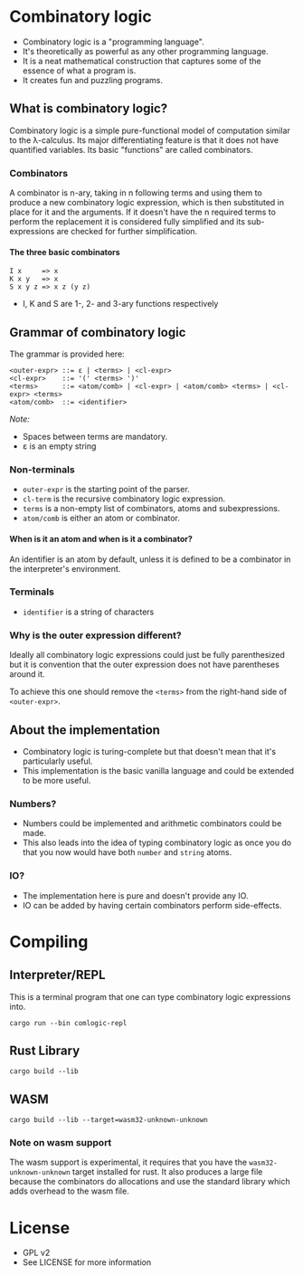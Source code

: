 # Combinatory logic
- Combinatory logic is a "programming language".
- It's theoretically as powerful as any other programming language.
- It is a neat mathematical construction that captures some of the essence of what a program is.
- It creates fun and puzzling programs.

## What is combinatory logic? 
Combinatory logic is a simple pure-functional model of computation similar to the λ-calculus. Its major differentiating feature is that it does not have quantified variables.
Its basic "functions" are called combinators.

### Combinators
A combinator is n-ary, taking in n following terms and using them to produce a new combinatory logic expression, which is then substituted in place for it and the arguments.
If it doesn't have the n required terms to perform the replacement it is considered fully simplified and its sub-expressions are checked for further simplification.

#### The three basic combinators
```
I x     => x
K x y   => x
S x y z => x z (y z)
```
- I, K and S are 1-, 2- and 3-ary functions respectively

## Grammar of combinatory logic
The grammar is provided here:
```
<outer-expr> ::= ε | <terms> | <cl-expr>
<cl-expr>    ::= '(' <terms> ')'
<terms>      ::= <atom/comb> | <cl-expr> | <atom/comb> <terms> | <cl-expr> <terms>
<atom/comb>  ::= <identifier>
```
*Note:*
- Spaces between terms are mandatory.
- ε is an empty string

### Non-terminals
- ``outer-expr`` is the starting point of the parser.
- ``cl-term`` is the recursive combinatory logic expression.
- ``terms`` is a non-empty list of combinators, atoms and subexpressions.
- ``atom/comb`` is either an atom or combinator.

#### When is it an atom and when is it a combinator?
An identifier is an atom by default, unless it is defined to be a combinator
in the interpreter's environment.

### Terminals
- `identifier` is a string of characters

### Why is the outer expression different?
Ideally all combinatory logic expressions could just be fully parenthesized but
it is convention that the outer expression does not have parentheses around it.

To achieve this one should remove the ``<terms>`` from the right-hand side of ``<outer-expr>``.

## About the implementation
- Combinatory logic is turing-complete but that doesn't mean that it's particularly useful.
- This implementation is the basic vanilla language and could be extended to be more useful.

### Numbers?
- Numbers could be implemented and arithmetic combinators could be made.
- This also leads into the idea of typing combinatory logic as once you do that you now would have both ``number`` and ``string`` atoms.

### IO?
- The implementation here is pure and doesn't provide any IO.
- IO can be added by having certain combinators perform side-effects.

# Compiling
## Interpreter/REPL
This is a terminal program that one can type combinatory logic expressions into.
```shell
cargo run --bin comlogic-repl
```
## Rust Library
```shell
cargo build --lib
```
## WASM
```shell
cargo build --lib --target=wasm32-unknown-unknown
```
### Note on wasm support
The wasm support is experimental, it requires that you have the ``wasm32-unknown-unknown`` target installed for rust. It also produces a large file because the combinators do allocations and use the standard library which adds overhead to the wasm file.

# License
- GPL v2
- See LICENSE for more information